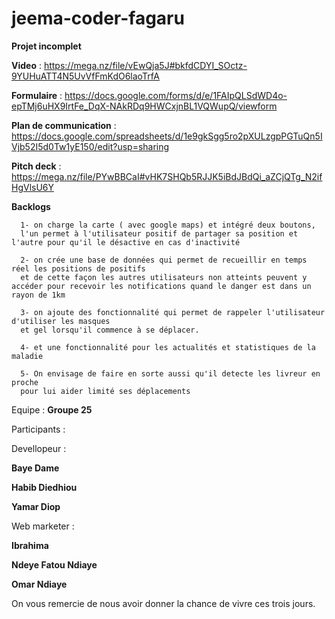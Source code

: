 # jeema-coder-fagaru

**Projet incomplet**

**Video** : https://mega.nz/file/vEwQja5J#bkfdCDYI_SOctz-9YUHuATT4N5UvVfFmKdO6laoTrfA

**Formulaire** : https://docs.google.com/forms/d/e/1FAIpQLSdWD4o-epTMj6uHX9IrtFe_DqX-NAkRDq9HWCxjnBL1VQWupQ/viewform

**Plan de communication** : https://docs.google.com/spreadsheets/d/1e9gkSgg5ro2pXULzgpPGTuQn5IVjb52I5d0Tw1yE150/edit?usp=sharing

**Pitch deck** : https://mega.nz/file/PYwBBCaI#vHK7SHQb5RJJK5iBdJBdQi_aZCjQTg_N2ifHgVlsU6Y

**Backlogs**

      1- on charge la carte ( avec google maps) et intégré deux boutons, 
      l'un permet à l'utilisateur positif de partager sa position et l'autre pour qu'il le désactive en cas d'inactivité

      2- on crée une base de données qui permet de recueillir en temps réel les positions de positifs 
      et de cette façon les autres utilisateurs non atteints peuvent y accéder pour recevoir les notifications quand le danger est dans un rayon de 1km

      3- on ajoute des fonctionnalité qui permet de rappeler l'utilisateur d'utiliser les masques 
      et gel lorsqu'il commence à se déplacer.

      4- et une fonctionnalité pour les actualités et statistiques de la maladie

      5- On envisage de faire en sorte aussi qu'il detecte les livreur en proche 
      pour lui aider limité ses déplacements

Equipe : **Groupe 25**

  Participants :
    
  Devellopeur : 
        
   **Baye Dame**
        
   **Habib Diedhiou**
        
   **Yamar Diop**
        
Web marketer :
    
   **Ibrahima**
        
   **Ndeye Fatou Ndiaye**
        
   **Omar Ndiaye**


On vous remercie de nous avoir donner la chance de vivre ces trois jours.
